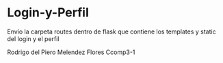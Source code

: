 # Login-y-Perfil

Envío la carpeta routes dentro de flask que contiene los templates y static del login y el perfil

Rodrigo del Piero Melendez Flores Ccomp3-1
